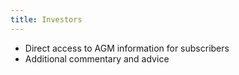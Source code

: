 ```yaml
---
title: Investors
---
```


* Direct access to AGM information for subscribers
* Additional commentary and advice